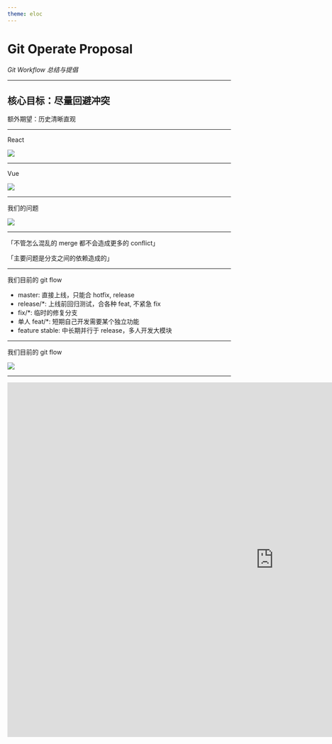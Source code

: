 ```yaml
---
theme: eloc
---
```


# Git Operate Proposal

*Git Workflow 总结与提倡*

---

## 核心目标：尽量回避冲突

额外期望：历史清晰直观

---

React

<div class="scroll">

![](/images/react-git-branchs.png)

</div>

<style>
  .slidev-layout {
    .scroll {
      @apply overflow-y-scroll max-w-3/5 max-h-[660px];

      p {
        @apply m-0;
      }
    }
  }
</style>

---


Vue

<div class="scroll">

![](/images/vue-git-branchs.png)

</div>

<style>
  .slidev-layout {
    .scroll {
      @apply overflow-y-scroll max-w-3/5 max-h-[660px];

      p {
        @apply m-0;
      }
    }
  }
</style>


---

我们的问题

<div class="scroll">

![](/images/merge-chaos.png)

</div>

<style>
  .slidev-layout {
    .scroll {
      @apply overflow-y-scroll max-w-3/5 max-h-[660px];

      p {
        @apply m-0;
      }
    }
  }
</style>

---

「不管怎么混乱的 merge 都不会造成更多的 conflict」

「主要问题是分支之间的依赖造成的」

---

我们目前的 git flow

- master: 直接上线，只能合 hotfix, release
- release/*: 上线前回归测试，合各种 feat, 不紧急 fix
- fix/*: 临时的修复分支
- 单人 feat/*: 短期自己开发需要某个独立功能
- feature stable: 中长期并行于 release，多人开发大模块

---

我们目前的 git flow

<img
  class="max-h-[600px] mx-auto"
  src="/images/current-git-flow.png"
/>

---

<!-- 一步步演示刚才的 git flow 怎么来的 -->

<iframe
  src="https://git-school.github.io/visualizing-git/#free"
  scrolling="no"
  border="0"
  frameborder="no"
  framespacing="0"
  allowfullscreen="true"
  style="width: 1200px; height: 800px"
/>

---

刚才的模拟命令

<div class="scroll">

```bash
# 前期准备
git checkout -b feature
git checkout -b other
git checkout -b release

git commit -m c1
git commit -m c2
git commit -m c3

# 模拟别人合到 release
git checkout other
git commit
git commit
git commit
git merge release

# MR: Merge `other` into `release`
git checkout release
git merge other

# 视角回到自己
git checkout feature
git commit -m feat1
git commit -m feat2
git commit -m feat3

git merge release

# MR: Merge `feature` into `release`
git checkout release
git merge feature

# 模拟别人有合 fix 到 release
git checkout master

git commit -m fix1
git commit -m fix2
git commit -m fix3
git commit -m fix4

# 回到 release 视角
git checkout release
git merge master

# MR: Merge `feature` into `release`
git checkout master
git merge release
```

</div>

<style>
  .slidev-layout {
    .scroll {
      @apply overflow-y-scroll max-w-1/2 max-h-[660px];

      p {
        @apply m-0;
      }
    }
  }
</style>

---

两个提倡

- 多用 rebase
- 多用 squash

---

两个限制

- 只有单人开发分支才能用 rebase
- 只有连续多个 fix 才该用 squash

---

rebase / squash

<img
  class="max-h-[500px] mx-auto"
  src="/images/rebase-git-flow.png"
/>

---

演示 rebase / squash 方式

https://git-school.github.io/visualizing-git/#free

---

![](/images/never-merge-master-into-self.svg)

